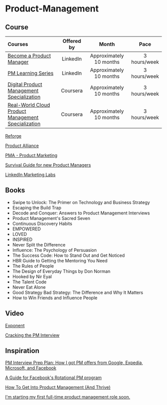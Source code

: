 # Product-Management

## Course

Courses | Offered by | Month | Pace |
:-- | :--: | :--: | :--: | 
[Become a Product Manager](https://www.linkedin.com/learning/paths/become-a-product-manager-2)| LinkedIn |  Approximately 10 months | 3 hours/week |
[PM Learning Series](https://www.linkedin.com/newsletters/pm-learning-series-6930736280242704384/)| LinkedIn |  Approximately 10 months | 3 hours/week |
[Digital Product Management Specialization](https://www.coursera.org/specializations/uva-darden-digital-product-management)| Coursera |  Approximately 10 months | 3 hours/week |
[Real-World Cloud Product Management Specialization](https://www.coursera.org/specializations/real-world-cloud-pm)| Coursera |  Approximately 10 months | 3 hours/week |


[Reforge](https://www.reforge.com/)

[Product Alliance](https://www.productalliance.com/)

[PMA - Product Marketing](https://certified.productmarketingalliance.com/p/product-marketing-certified-core)

[Survival Guide for new Product Managers](https://www.pmdiego.com/)

[LinkedIn Marketing Labs](https://training.marketing.linkedin.com/page/certifications)







## Books
- Swipe to Unlock: The Primer on Technology and Business Strategy
- Escaping the Build Trap
- Decode and Conquer: Answers to Product Management Interviews
- Product Management's Sacred Seven
- Continuous Discovery Habits
- EMPOWERED
- LOVED
- INSPIRED
- Never Split the Difference
- Influence: The Psychology of Persuasion
- The Success Code: How to Stand Out and Get Noticed 
- HBR Guide to Getting the Mentoring You Need
- The Rules of People
- The Design of Everyday Things by Don Norman
- Hooked by Nir Eyal
- The Talent Code
- Never Eat Alone
- Good Strategy Bad Strategy: The Difference and Why It Matters
- How to Win Friends and Influence People


## Video
[Exponent](https://www.youtube.com/channel/UCjm_qVkCPjOVDz9BWjNqO9A)

[Cracking the PM Interview](https://www.youtube.com/watch?v=CshJxTcsgvo)

## Inspiration
[PM Interview Prep Plan: How I got PM offers from Google, Expedia, Microsoft, and Facebook](https://www.teamblind.com/post/PM-Interview-Prep-Plan-How-I-got-PM-offers-from-Google-Expedia-Microsoft-and-Facebook-pj56HMHQ)

[A Guide for Facebook's Rotational PM program](https://www.reddit.com/r/ProductManagement/comments/ora679/a_guide_for_facebooks_rotational_pm_program/)

[How To Get Into Product Management (And Thrive)](https://medium.com/hackernoon/how-to-get-into-product-management-78c58bd9c8cf)

[I'm starting my first full-time product management role soon.](https://www.reddit.com/r/ProductManagement/comments/npj805/im_starting_my_first_fulltime_product_management/)
